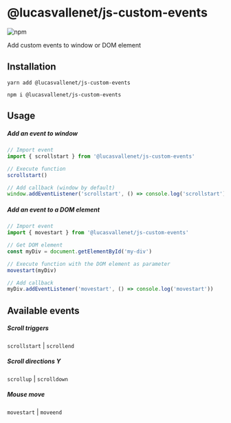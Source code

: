 # @lucasvallenet/js-custom-events

![npm](https://img.shields.io/npm/v/@lucasvallenet/js-custom-events?style=flat-square)

Add custom events to window or DOM element

## Installation

``
yarn add @lucasvallenet/js-custom-events
``

``
npm i @lucasvallenet/js-custom-events
``

## Usage

##### Add an event to window

```js
// Import event
import { scrollstart } from '@lucasvallenet/js-custom-events'

// Execute function
scrollstart()

// Add callback (window by default)
window.addEventListener('scrollstart', () => console.log('scrollstart'))
```

##### Add an event to a DOM element

```js
// Import event
import { movestart } from '@lucasvallenet/js-custom-events'

// Get DOM element
const myDiv = document.getElementById('my-div')

// Execute function with the DOM element as parameter
movestart(myDiv)

// Add callback 
myDiv.addEventListener('movestart', () => console.log('movestart'))
```

## Available events

##### Scroll triggers
`scrollstart` | `scrollend` 

##### Scroll directions Y
`scrollup` | `scrolldown`

##### Mouse move
`movestart` | `moveend` 